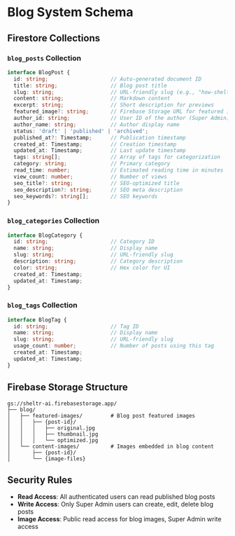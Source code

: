 # Blog System Schema

## Firestore Collections

### `blog_posts` Collection
```typescript
interface BlogPost {
  id: string;                    // Auto-generated document ID
  title: string;                 // Blog post title
  slug: string;                  // URL-friendly slug (e.g., "how-sheltr-transforms-donations")
  content: string;               // Markdown content
  excerpt: string;               // Short description for previews
  featured_image?: string;       // Firebase Storage URL for featured image
  author_id: string;             // User ID of the author (Super Admin)
  author_name: string;           // Author display name
  status: 'draft' | 'published' | 'archived';
  published_at?: Timestamp;      // Publication timestamp
  created_at: Timestamp;         // Creation timestamp
  updated_at: Timestamp;         // Last update timestamp
  tags: string[];                // Array of tags for categorization
  category: string;              // Primary category
  read_time: number;             // Estimated reading time in minutes
  view_count: number;            // Number of views
  seo_title?: string;            // SEO-optimized title
  seo_description?: string;      // SEO meta description
  seo_keywords?: string[];       // SEO keywords
}
```

### `blog_categories` Collection
```typescript
interface BlogCategory {
  id: string;                    // Category ID
  name: string;                  // Display name
  slug: string;                  // URL-friendly slug
  description: string;           // Category description
  color: string;                 // Hex color for UI
  created_at: Timestamp;
  updated_at: Timestamp;
}
```

### `blog_tags` Collection
```typescript
interface BlogTag {
  id: string;                    // Tag ID
  name: string;                  // Display name
  slug: string;                  // URL-friendly slug
  usage_count: number;           // Number of posts using this tag
  created_at: Timestamp;
  updated_at: Timestamp;
}
```

## Firebase Storage Structure
```
gs://sheltr-ai.firebasestorage.app/
├── blog/
│   ├── featured-images/         # Blog post featured images
│   │   ├── {post-id}/
│   │   │   ├── original.jpg
│   │   │   ├── thumbnail.jpg
│   │   │   └── optimized.jpg
│   └── content-images/          # Images embedded in blog content
│       ├── {post-id}/
│       └── {image-files}
```

## Security Rules
- **Read Access**: All authenticated users can read published blog posts
- **Write Access**: Only Super Admin users can create, edit, delete blog posts
- **Image Access**: Public read access for blog images, Super Admin write access
